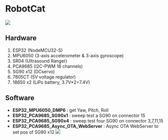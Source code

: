 # RobotCat
![](https://github.com/rkuo2000/Robotics/blob/gh-pages/images/RobotCat.jpg?raw=true)

## Hardware
1. ESP32 (NodeMCU32-S)
2. MPU6050 (3-axis accelerometer & 3-axis gyroscope)
3. SR04 (Ultrasound Ranger)
4. PCA9685 (I2C-PWM 16 channels)
5. SG90 x12 (DCservo)
6. 7805CT (5V voltage regulator)
7. 18650 x2 (LiPo battery, 3.7V*2=7.4V)

## Software
* **ESP32_MPU6050_DMP6**   : get Yaw, Pitch, Roll
* **ESP32_PCA9685_SG90x1** : sweep test a SG90 on connector 15
* **ESP32_PCA9685_SG90x4** : sweep test four SG90 on connector 3,7,11,15
* **ESP32_PCA9685_Async_OTA_WebServer** : Async OTA WebServer to set pos of SG90 x12
![](https://github.com/rkuo2000/Robotics/blob/gh-pages/images/ESP32_PCA9685_Async_OTA_WebServer.png?raw=true)
